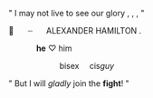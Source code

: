 " I may not live to see our glory , , , "

🥂⠀ ⠀┈⠀⠀ ALEXANDER    HAMILTON .⠀

⠀⠀ ⠀⠀ __he__        ♡        him

⠀⠀⠀⠀ ⠀⠀⠀  ⠀bisex   ⠀ cis*guy*

" But I will *gladly* join the **fight**! "
